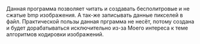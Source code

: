 Данная программа позволяет читать и создавать бесполитровые и не сжатые bmp изображения. А так-же записывать данные пикселей в файл.
Практической пользы данная прграмма не несёт, потому создана и будет дорабатываться исключительно из-за Моего интереса к теме алгоритмов кодировки изображений.
